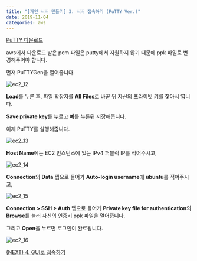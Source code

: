 ```yaml
---
title: "[개인 서버 만들기] 3. 서버 접속하기 (PuTTY Ver.)"
date: 2019-11-04
categories: aws
---
```


[PuTTY 다운로드](https://putty.ko.softonic.com/)

aws에서 다운로드 받은 pem 파일은 putty에서 지원하지 않기 때문에 ppk 파일로 변경해주어야 합니다.

먼저 PuTTYGen을 열어줍니다.

![ec2_12](https://user-images.githubusercontent.com/26007107/68112823-9afafb80-ff35-11e9-8afd-6c552ca82e3d.png)

**Load**를 누른 후, 파일 확장자를 **All Files**로 바꾼 뒤 자신의 프라이빗 키를 찾아서 엽니다.

**Save private key**를 누르고 **예**를 누른뒤 저장해줍니다.

이제 PuTTY를 실행해줍니다.

![ec2_13](https://user-images.githubusercontent.com/26007107/68112959-f200d080-ff35-11e9-8939-b5c3961d719c.png)

**Host Name**에는 EC2 인스턴스에 있는 IPv4 퍼블릭 IP를 적어주시고,

![ec2_14](https://user-images.githubusercontent.com/26007107/68113031-21afd880-ff36-11e9-9ac6-ba78901ca39c.png)

**Connection**의 **Data** 탭으로 들어가 **Auto-login username**에 **ubuntu**를 적어주시고,

![ec2_15](https://user-images.githubusercontent.com/26007107/68113102-4dcb5980-ff36-11e9-8e56-eb7d757525e3.png)

**Connection > SSH > Auth** 탭으로 들어가 **Private key file for authentication**의 **Browse**를 눌러 자신의 인증키 ppk 파일을 열어줍니다.

그리고 **Open**을 누르면 로그인이 완료됩니다.

![ec2_16](https://user-images.githubusercontent.com/26007107/68113212-8f5c0480-ff36-11e9-8c9b-bd13cc4b2856.png)

[(NEXT) 4. GUI로 접속하기](https://detegice.github.io/aws-04-access-by-gui/)
